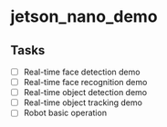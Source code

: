 # jetson_nano_demo
## Tasks
- [ ] Real-time face detection demo
- [ ] Real-time face recognition demo
- [ ] Real-time object detection demo
- [ ] Real-time object tracking demo
- [ ] Robot basic operation
